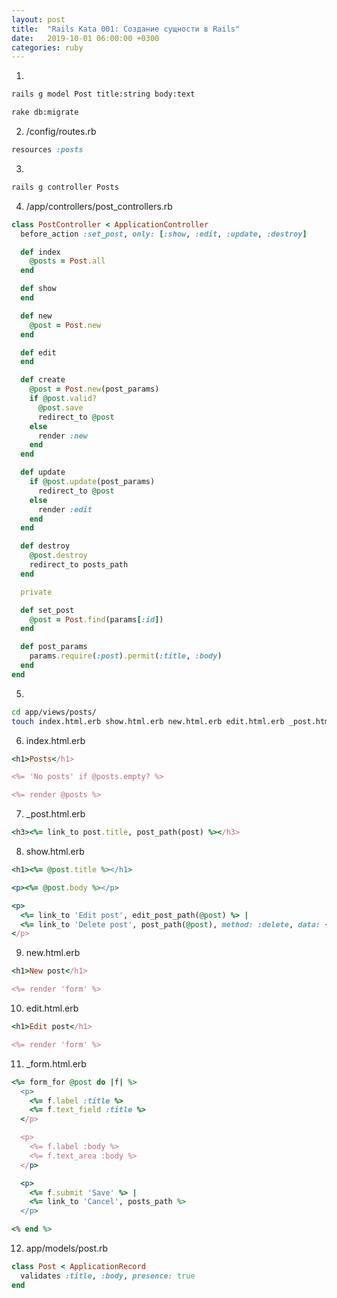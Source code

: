 ```yaml
---
layout: post
title:  "Rails Kata 001: Создание сущности в Rails"
date:   2019-10-01 06:00:00 +0300
categories: ruby
---
```


1.

```bash
rails g model Post title:string body:text
```

```bash
rake db:migrate
```

2. /config/routes.rb

```ruby
resources :posts
```

3.

```bash
rails g controller Posts
```

4. /app/controllers/post_controllers.rb

```ruby
class PostController < ApplicationController
  before_action :set_post, only: [:show, :edit, :update, :destroy]

  def index
    @posts = Post.all
  end

  def show
  end

  def new
    @post = Post.new
  end

  def edit
  end

  def create
    @post = Post.new(post_params)
    if @post.valid?
      @post.save
      redirect_to @post
    else
      render :new
    end
  end

  def update
    if @post.update(post_params)
      redirect_to @post
    else
      render :edit
    end
  end

  def destroy
    @post.destroy
    redirect_to posts_path
  end

  private

  def set_post
    @post = Post.find(params[:id])
  end

  def post_params
    params.require(:post).permit(:title, :body)
  end
end
```

5.

```bash
cd app/views/posts/
touch index.html.erb show.html.erb new.html.erb edit.html.erb _post.html.erb _form.html.erb
```

6. index.html.erb

```ruby
<h1>Posts</h1>

<%= 'No posts' if @posts.empty? %>

<%= render @posts %>
```

7. _post.html.erb

```ruby
<h3><%= link_to post.title, post_path(post) %></h3>
```

8. show.html.erb

```ruby
<h1><%= @post.title %></h1>

<p><%= @post.body %></p>

<p>
  <%= link_to 'Edit post', edit_post_path(@post) %> |
  <%= link_to 'Delete post', post_path(@post), method: :delete, data: { confirm: 'Really?' } %>
</p>
```

9. new.html.erb

```ruby
<h1>New post</h1>

<%= render 'form' %>
```

10. edit.html.erb

```ruby
<h1>Edit post</h1>

<%= render 'form' %>
```

11. _form.html.erb

```ruby
<%= form_for @post do |f| %>
  <p>
    <%= f.label :title %>
    <%= f.text_field :title %>
  </p>

  <p>
    <%= f.label :body %>
    <%= f.text_area :body %>
  </p>

  <p>
    <%= f.submit 'Save' %> |
    <%= link_to 'Cancel', posts_path %>
  </p>

<% end %>
```

12. app/models/post.rb

```ruby
class Post < ApplicationRecord
  validates :title, :body, presence: true
end
```
